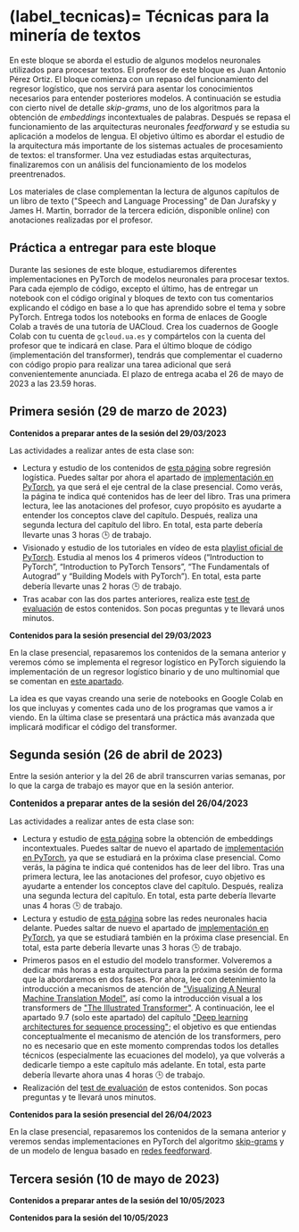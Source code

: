 
(label_tecnicas)=
Técnicas para la minería de textos
==================================

En este bloque se aborda el estudio de algunos modelos neuronales utilizados para procesar textos. El profesor de este bloque es Juan Antonio Pérez Ortiz. El bloque comienza con un repaso del funcionamiento del regresor logístico, que nos servirá para asentar los conocimientos necesarios para entender posteriores modelos. A continuación se estudia con cierto nivel de detalle *skip-grams*, uno de los algoritmos para la obtención de *embeddings* incontextuales de palabras. Después se repasa el funcionamiento de las arquitecturas neuronales *feedforward* y se estudia su aplicación a modelos de lengua. El objetivo último es abordar el estudio de la arquitectura más importante de los sistemas actuales de procesamiento de textos: el transformer. Una vez estudiadas estas arquitecturas, finalizaremos con un análisis del funcionamiento de los modelos preentrenados.

Los materiales de clase complementan la lectura de algunos capítulos de un libro de texto ("Speech and Language Processing" de Dan Jurafsky y James H. Martin, borrador de la tercera edición, disponible online) con anotaciones realizadas por el profesor.

## Práctica a entregar para este bloque

Durante las sesiones de este bloque, estudiaremos diferentes implementaciones en PyTorch de modelos neuronales para procesar textos. Para cada ejemplo de código, excepto el último, has de entregar un notebook con el código original y bloques de texto con tus comentarios explicando el código en base a lo que has aprendido sobre el tema y sobre PyTorch. Entrega todos los notebooks en forma de enlaces de Google Colab a través de una tutoría de UACloud. Crea los cuadernos de Google Colab con tu cuenta de `gcloud.ua.es` y compártelos con la cuenta del profesor que te indicará en clase. Para el último bloque de código (implementación del transformer), tendrás que complementar el cuaderno con código propio para realizar una tarea adicional que será convenientemente anunciada. El plazo de entrega acaba el 26 de mayo de 2023 a las 23.59 horas.

## Primera sesión (29 de marzo de 2023)

**Contenidos a preparar antes de la sesión del 29/03/2023**

Las actividades a realizar antes de esta clase son:

- Lectura y estudio de los contenidos de [esta página](https://jaspock.github.io/me/materials/transformers/regresor) sobre regresión logística. Puedes saltar por ahora el apartado de [implementación en PyTorch](https://jaspock.github.io/me/materials/transformers/regresor#regresores-implementados-en-pytorch), ya que será el eje central de la clase presencial. Como verás, la página te indica qué contenidos has de leer del libro. Tras una primera lectura, lee las anotaciones del profesor, cuyo propósito es ayudarte a entender los conceptos clave del capítulo. Después, realiza una segunda lectura del capítulo del libro. En total, esta parte debería llevarte unas 3 horas 🕒️ de trabajo.
- Visionado y estudio de los tutoriales en vídeo de esta [playlist oficial de PyTorch](https://www.youtube.com/playlist?list=PL_lsbAsL_o2CTlGHgMxNrKhzP97BaG9ZN).  Estudia al menos los 4 primeros vídeos (“Introduction to PyTorch”, “Introduction to PyTorch Tensors”, “The Fundamentals of Autograd” y “Building Models with PyTorch”). En total, esta parte debería llevarte unas 2 horas 🕒️ de trabajo.
- Tras acabar con las dos partes anteriores, realiza este [test de evaluación](https://forms.gle/E1xzZHw6hzMWJaNr7) de estos contenidos. Son pocas preguntas y te llevará unos minutos.

**Contenidos para la sesión presencial del 29/03/2023**

En la clase presencial, repasaremos los contenidos de la semana anterior y veremos cómo se implementa el regresor logístico en PyTorch siguiendo la implementación de un regresor logístico binario y de uno multinomial que se comentan en [este apartado](https://jaspock.github.io/me/materials/transformers/regresor#regresores-implementados-en-pytorch).

La idea es que vayas creando una serie de notebooks en Google Colab en los que incluyas y comentes cada uno de los programas que vamos a ir viendo. En la última clase se presentará una práctica más avanzada que implicará modificar el código del transformer.

## Segunda sesión (26 de abril de 2023)

Entre la sesión anterior y la del 26 de abril transcurren varias semanas, por lo que la carga de trabajo es mayor que en la sesión anterior.

**<span style="font-size: 1.1em">Contenidos a preparar antes de la sesión del 26/04/2023</span>**

Las actividades a realizar antes de esta clase son:

- Lectura y estudio de [esta página](https://jaspock.github.io/me/materials/transformers/embeddings) sobre la obtención de embeddings incontextuales. Puedes saltar de nuevo el apartado de [implementación en PyTorch](https://jaspock.github.io/me/materials/transformers/embeddings#implementación-en-pytorch), ya que se estudiará en la próxima clase presencial. Como verás, la página te indica qué contenidos has de leer del libro. Tras una primera lectura, lee las anotaciones del profesor, cuyo objetivo es ayudarte a entender los conceptos clave del capítulo. Después, realiza una segunda lectura del capítulo. En total, esta parte debería llevarte unas 4 horas 🕒️ de trabajo.
- Lectura y estudio de [esta página](https://jaspock.github.io/me/materials/transformers/ffw) sobre las redes neuronales hacia delante. Puedes saltar de nuevo el apartado de [implementación en PyTorch](https://jaspock.github.io/me/materials/transformers/ffw#implementación-en-pytorch), ya que se estudiará también en la próxima clase presencial. En total, esta parte debería llevarte unas 3 horas 🕒️ de trabajo.
- Primeros pasos en el estudio del modelo transformer. Volveremos a dedicar más horas a esta arquitectura para la próxima sesión de forma que la abordaremos en dos fases. Por ahora, lee con detenimiento la introducción a mecanismos de atención de ["Visualizing A Neural Machine Translation Model"](https://jalammar.github.io/visualizing-neural-machine-translation-mechanics-of-seq2seq-models-with-attention/), así como la introducción visual a los transformers de ["The Illustrated Transformer"](http://jalammar.github.io/illustrated-transformer/). A continuación, lee el apartado 9.7 (solo este apartado) del capítulo ["Deep learning architectures for sequence processing"](https://web.archive.org/web/20221216193204/https://web.stanford.edu/~jurafsky/slp3/9.pdf); el objetivo es que entiendas conceptualmente el mecanismo de atención de los transformers, pero no es necesario que en este momento comprendas todos los detalles técnicos (especialmente las ecuaciones del modelo), ya que volverás a dedicarle tiempo a este capítulo más adelante. En total, esta parte debería llevarte ahora unas 4 horas 🕒️ de trabajo.
- Realización del [test de evaluación](https://forms.gle/Eb3ZwwGxbQp88t4FA) de estos contenidos. Son pocas preguntas y te llevará unos minutos.

**Contenidos para la sesión presencial del 26/04/2023**

En la clase presencial, repasaremos los contenidos de la semana anterior y veremos sendas implementaciones en PyTorch del algoritmo [skip-grams](https://jaspock.github.io/me/materials/transformers/embeddings#implementación-en-pytorch) y de un modelo de lengua basado en [redes feedforward](https://jaspock.github.io/me/materials/transformers/ffw#implementación-en-pytorch).

## Tercera sesión (10 de mayo de 2023)

**Contenidos a preparar antes de la sesión del 10/05/2023**

**Contenidos para la sesión del 10/05/2023**
